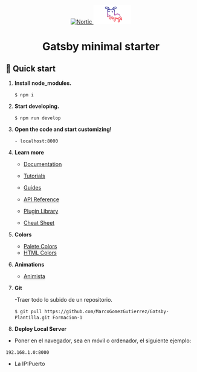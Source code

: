 <p align="center">
  <a href="https://nortic.es/">
    <img alt="Nortic" src="https://www.nortic.es/wp-content/uploads/2015/03/Logo_Nortic_1200.png" width="200" />
  </a>
  <a href="https://www.digitaliagbe.com/">
    <img alt="Digitalia" src="src/images/utils/digitalia_logo.png" width="100">
  </a>
</p>
<h1 align="center">
  Gatsby minimal starter
</h1>

## 🚀 Quick start

1.  **Install node_modules.**

    ``` 
    $ npm i 
    ```
    

2.  **Start developing.**

    ```
    $ npm run develop
    ```


3.  **Open the code and start customizing!**

    ```
    - localhost:8000
    ```


4.  **Learn more**


    - [Documentation](https://www.gatsbyjs.com/docs/?utm_source=starter&utm_medium=readme&utm_campaign=minimal-starter)

    - [Tutorials](https://www.gatsbyjs.com/tutorial/?utm_source=starter&utm_medium=readme&utm_campaign=minimal-starter)

    - [Guides](https://www.gatsbyjs.com/tutorial/?utm_source=starter&utm_medium=readme&utm_campaign=minimal-starter)

    - [API Reference](https://www.gatsbyjs.com/docs/api-reference/?utm_source=starter&utm_medium=readme&utm_campaign=minimal-starter)

    - [Plugin Library](https://www.gatsbyjs.com/plugins?utm_source=starter&utm_medium=readme&utm_campaign=minimal-starter)

    - [Cheat Sheet](https://www.gatsbyjs.com/docs/cheat-sheet/?utm_source=starter&utm_medium=readme&utm_campaign=minimal-starter)


5. **Colors**

    - [Palete Colors](https://coolors.co/)
    - [HTML Colors](https://htmlcolorcodes.com/es/)


6. **Animations**

    - [Animista](https://animista.net/)


7. **Git**

    -Traer todo lo subido de un repositorio.
    ```
    $ git pull https://github.com/MarcoGomezGutierrez/Gatsby-Plantilla.git Formacion-1
    ```

8. **Deploy Local Server**

  - Poner en el navegador, sea en móvil o ordenador, el siguiente ejemplo:
  ```
  192.168.1.0:8000
  ```
  - La IP:Puerto
